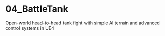 # 04_BattleTank
Open-world head-to-head tank fight with simple AI terrain and advanced control systems in UE4
